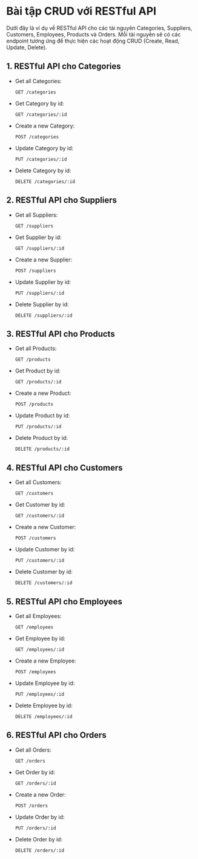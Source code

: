 # Bài tập CRUD với RESTful API


Dưới đây là ví dụ về RESTful API cho các tài nguyên Categories, Suppliers, Customers, Employees, Products và Orders. Mỗi tài nguyên sẽ có các endpoint tương ứng để thực hiện các hoạt động CRUD (Create, Read, Update, Delete).

## 1. RESTful API cho Categories

- Get all Categories:

  ````
  GET /categories
  ````

- Get Category by id:

  ```
  GET /categories/:id
  ```

- Create a new Category:

  ```
  POST /categories
  ```

- Update Category by id:

  ```
  PUT /categories/:id
  ```

- Delete Category by id:

  ```
  DELETE /categories/:id
  ```

## 2. RESTful API cho Suppliers

- Get all Suppliers:

  ```
  GET /suppliers
  ```

- Get Supplier by id:

  ```
  GET /suppliers/:id
  ```

- Create a new Supplier:

  ```
  POST /suppliers
  ```

- Update Supplier by id:

  ```
  PUT /suppliers/:id
  ```

- Delete Supplier by id:

  ```
  DELETE /suppliers/:id
  ```


## 3. RESTful API cho Products

- Get all Products:

  ```
  GET /products
  ```

- Get Product by id:

  ```
  GET /products/:id
  ```

- Create a new Product:

  ```
  POST /products
  ```

- Update Product by id:

  ```
  PUT /products/:id
  ```

- Delete Product by id:

  ```
  DELETE /products/:id
  ```

## 4. RESTful API cho Customers

- Get all Customers:

  ```
  GET /customers
  ```

- Get Customer by id:

  ```
  GET /customers/:id
  ```

- Create a new Customer:

  ```
  POST /customers
  ```

- Update Customer by id:

  ```
  PUT /customers/:id
  ```

- Delete Customer by id:

  ```
  DELETE /customers/:id
  ```

## 5. RESTful API cho Employees

- Get all Employees:

  ```
  GET /employees
  ```

- Get Employee by id:

  ```
  GET /employees/:id
  ```

- Create a new Employee:

  ```
  POST /employees
  ```

- Update Employee by id:

  ```
  PUT /employees/:id
  ```

- Delete Employee by id:

  ```
  DELETE /employees/:id
  ```


## 6. RESTful API cho Orders

- Get all Orders:

  ```
  GET /orders
  ```

- Get Order by id:

  ```
  GET /orders/:id
  ```

- Create a new Order:

  ```
  POST /orders
  ```

- Update Order by id:

  ```
  PUT /orders/:id
  ```

- Delete Order by id:

  ```
  DELETE /orders/:id
  ```
